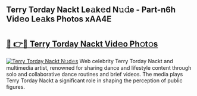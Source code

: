 ## Terry Torday Nackt Le𝚊k𝚎d N𝚞𝚍e - Part-n6h Vid𝚎o Le𝚊ks Photos xAA4E

# <h2><a href="http://fb3aiy.evod.top/?m=Terry+Torday+Nackt">🔗 👉🔴 Terry Torday Nackt Vid𝚎o Ph𝚘t𝚘s</a></h2>

[![Terry Torday Nackt N𝚞d𝚎s](https://i.imgur.com/8V9OHl7.gif)](http://fb3aiy.evod.top/?m=Terry+Torday+Nackt)
Web celebrity Terry Torday Nackt and multimedia artist, renowned for sharing dance and lifestyle content through solo and collaborative dance routines and brief videos. The media plays Terry Torday Nackt a significant role in shaping the perception of public figures. 
